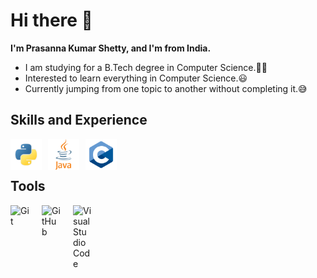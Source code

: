 ﻿# Hi there :wave:

**I'm Prasanna Kumar Shetty, and I'm from India.**

- I am studying for a B.Tech degree in Computer Science.👨‍🎓
- Interested to learn everything in Computer Science.😃
- Currently jumping from one topic to another without completing it.😅

## Skills and Experience

 [<img align="left" width = "50" alt="python" style="padding-right:10px;" src ="https://raw.githubusercontent.com/github/explore/80688e429a7d4ef2fca1e82350fe8e3517d3494d/topics/python/python.png" >](https://www.python.org/)
[<img align="left" width = "50" alt="Java" style="padding-right:10px;" src ="https://raw.githubusercontent.com/github/explore/5b3600551e122a3277c2c5368af2ad5725ffa9a1/topics/java/java.png">](https://www.java.com/)
[<img align="left" width = "50" alt="c programming" src ="https://raw.githubusercontent.com/github/explore/f3e22f0dca2be955676bc70d6214b95b13354ee8/topics/c/c.png">](https://en.wikipedia.org/wiki/C_(programming_language))

<br/>
<br/>

## Tools

[<img align="left" alt="Git" width="30" src="https://cdn.jsdelivr.net/gh/devicons/devicon/icons/git/git-original.svg" style="padding-right:20px;" />](https://git-scm.com/)
[<img align="left" alt="GitHub" width="30" src="https://user-images.githubusercontent.com/3369400/139447912-e0f43f33-6d9f-45f8-be46-2df5bbc91289.png" style="padding-right:20px;" />](http://github.com/)
[<img align="left" alt="Visual Studio Code" width="30" src="https://cdn.jsdelivr.net/gh/devicons/devicon/icons/vscode/vscode-original.svg" style="padding-right:20px;" />](https://code.visualstudio.com/)
